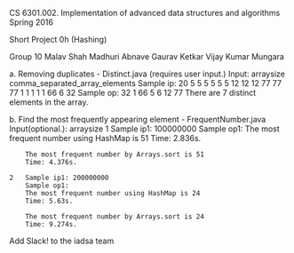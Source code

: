 CS 6301.002.  Implementation of advanced data structures and algorithms Spring 2016

Short Project 0h (Hashing)

Group 10 
    Malav Shah
    Madhuri Abnave
    Gaurav Ketkar
    Vijay Kumar Mungara

a. Removing duplicates - Distinct.java (requires user input.)
Input: arraysize comma_separated_array_elements
    Sample ip: 20 5 5 5 5 5 5 12 12 12 77 77 77 1 1 1 1 1 66 6 32
    Sample op: 
        32
        1
        66
        5
        6
        12
        77
        There are 7 distinct elements in the array.

b. Find the most frequently appearing element - FrequentNumber.java
Input(optional.): arraysize
    1   Sample ip1: 100000000
        Sample op1: 
        The most frequent number using HashMap is 51
        Time: 2.836s.

        The most frequent number by Arrays.sort is 51
        Time: 4.376s.

    2   Sample ip1: 200000000
        Sample op1:
        The most frequent number using HashMap is 24
        Time: 5.63s.

        The most frequent number by Arrays.sort is 24
        Time: 9.274s.
Add Slack! to the iadsa team
